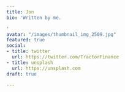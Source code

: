 ```yaml
---
title: Jon
bio: 'Written by me.

'
avatar: "/images/thumbnail_img_2509.jpg"
featured: true
social:
- title: twitter
  url: https://twitter.com/TractorFinance
- title: unsplash
  url: https://unsplash.com
draft: true

---
```


